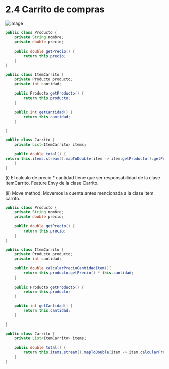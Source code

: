 # 2.4 Carrito de compras
![image](https://github.com/Ruyy7/OO2/assets/87097965/fb39112f-210a-4830-b5b5-c68220780f48)

```java
public class Producto {
    private String nombre;
    private double precio;
    
    public double getPrecio() {
        return this.precio;
    }
}

public class ItemCarrito {
    private Producto producto;
    private int cantidad;
        
    public Producto getProducto() {
        return this.producto;
    }
    
    public int getCantidad() {
        return this.cantidad;
    }

}

public class Carrito {
    private List<ItemCarrito> items;
    
    public double total() {
return this.items.stream().mapToDouble(item -> item.getProducto().getPrecio() * item.getCantidad()).sum();
    }
}
```
(i) El calculo de precio * cantidad tiene que ser responsabilidad de la clase ItemCarrito. Feature Envy de la clase Carrito.

(ii) Move method. Movemos la cuenta antes mencionada a la clase item carrito.

```java
public class Producto {
    private String nombre;
    private double precio;
    
    public double getPrecio() {
        return this.precio;
    }
}

public class ItemCarrito {
    private Producto producto;
    private int cantidad;
    
    public double calcularPrecioCantidadItem(){
        return this.producto.getPrecio() * this.cantidad;
    }
    
    public Producto getProducto() {
        return this.producto;
    }
    
    public int getCantidad() {
        return this.cantidad;
    }

}

public class Carrito {
    private List<ItemCarrito> items;
    
    public double total() {
        return this.items.stream().mapToDouble(item -> item.calcularPrecioCantidadItem()).sum();
    }
}
```
